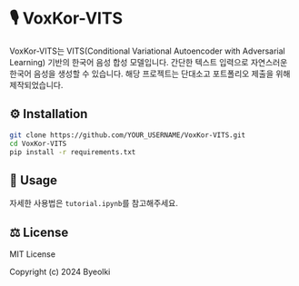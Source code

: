 # 🎙️ VoxKor-VITS

VoxKor-VITS는 VITS(Conditional Variational Autoencoder with Adversarial Learning) 기반의 한국어 음성 합성 모델입니다. 간단한 텍스트 입력으로 자연스러운 한국어 음성을 생성할 수 있습니다.
해당 프로젝트는 단대소고 포트폴리오 제출을 위해 제작되었습니다.

## ⚙️ Installation
```bash
git clone https://github.com/YOUR_USERNAME/VoxKor-VITS.git
cd VoxKor-VITS
pip install -r requirements.txt
```

## 🚀 Usage
자세한 사용법은 `tutorial.ipynb`를 참고해주세요.

## ⚖️ License
MIT License

Copyright (c) 2024 Byeolki
